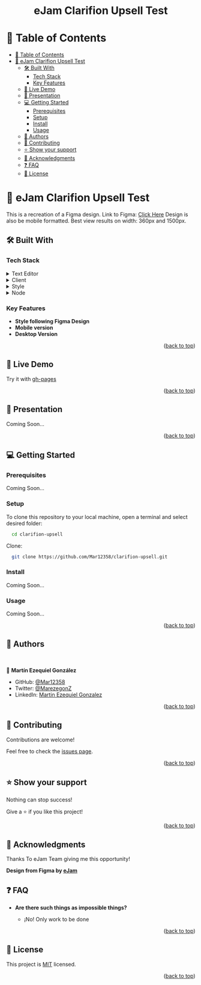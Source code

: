 <a name="readme-top"></a>

<div align="center">
  <br/>
  <h1><b>eJam Clarifion Upsell Test</b></h1>
</div>

# 📗 Table of Contents

- [📗 Table of Contents](#-table-of-contents)
- [📖 eJam Clarifion Upsell Test ](#-ejam-clarifion-upsell-test-)
  - [🛠 Built With ](#-built-with-)
    - [Tech Stack ](#tech-stack-)
    - [Key Features ](#key-features-)
  - [🚀 Live Demo ](#-live-demo-)
  - [🚀 Presentation ](#-presentation-)
  - [💻 Getting Started ](#-getting-started-)
    - [Prerequisites](#prerequisites)
    - [Setup](#setup)
    - [Install](#install)
    - [Usage](#usage)
  - [👥 Authors ](#-authors-)
  - [🤝 Contributing ](#-contributing-)
  - [⭐️ Show your support ](#️-show-your-support-)
  - [🙏 Acknowledgments ](#-acknowledgments-)
  - [❓ FAQ ](#-faq-)
  - [📝 License ](#-license-)


# 📖 eJam Clarifion Upsell Test <a name="about-project"></a>

This is a recreation of a Figma design. Link to Figma: [Click Here](https://www.figma.com/file/gHf56mhtFr0lXky0poofoQ/ejam---Clarifion-Upsell-%5B-Client-V-%5D-(Copy)?type=design&node-id=0%3A1&mode=design&t=GJZXccV6TZ9cQBZT-1)
Design is also be mobile formatted. 
Best view results on width: 360px and 1500px.

## 🛠 Built With <a name="built-with"></a>

### Tech Stack <a name="tech-stack"></a>

<details>
  <summary>Text Editor</summary>
  <ul>
    <li><a href="https://code.visualstudio.com/">Visual Studio Code</a></li>
  </ul>
</details>

<details>
  <summary>Client</summary>
  <ul>
    <li><a href="https://html.com/">HTML</a></li>
    <li><a href="https://developer.mozilla.org/es/docs/Web/JavaScript">JavaScript</a></li>
  </ul>
</details>

<details>
  <summary>Style</summary>
  <ul>
    <li><a href="https://lenguajecss.com/">CSS</a></li>
  </ul>
</details>

<details>
  <summary>Node</summary>
  <ul>
    <li><a href="https://developer.mozilla.org/es/docs/Web/JavaScript">JavaScript</a></li>
  </ul>
</details>

### Key Features <a name="key-features"></a>

- **Style following Figma Design**
- **Mobile version**
- **Desktop Version**

<p align="right">(<a href="#readme-top">back to top</a>)</p>


## 🚀 Live Demo <a name="live-demo"></a>

Try it with <a href="https://mar12358.github.io/clarifion-upsell/">gh-pages</a>

<p align="right">(<a href="#readme-top">back to top</a>)</p>

## 🚀 Presentation <a name="presentation"></a>

Coming Soon...

<p align="right">(<a href="#readme-top">back to top</a>)</p>



## 💻 Getting Started <a name="getting-started"></a>


### Prerequisites

Coming Soon...

### Setup

To clone this repository to your local machine, open a terminal and select desired folder:
```sh
  cd clarifion-upsell
```
Clone:
```sh
  git clone https://github.com/Mar12358/clarifion-upsell.git
```


### Install

Coming Soon...

### Usage

Coming Soon...

<p align="right">(<a href="#readme-top">back to top</a>)</p>

## 👥 Authors <a name="authors"></a>
<br>


👤 **Martín Ezequiel González**

- GitHub: [@Mar12358](https://github.com/Mar12358)
- Twitter: [@MarezegonZ](https://twitter.com/MarezegonZ)
- LinkedIn: [Martin Ezequiel Gonzalez](https://www.linkedin.com/in/martin-ezequiel-gonzalez-30a413260/)


<p align="right">(<a href="#readme-top">back to top</a>)</p>

<!-- ## 🔭 Future Features <a name="future-features"></a>

- **Update completed property in Object, HTML Elements and localStorage**
- **Clear all completed**
- **Deployment** 


<p align="right">(<a href="#readme-top">back to top</a>)</p>-->

## 🤝 Contributing <a name="contributing"></a>

Contributions are welcome!

Feel free to check the [issues page](https://github.com/Mar12358/clarifion-upsell/issues).

<p align="right">(<a href="#readme-top">back to top</a>)</p>

## ⭐️ Show your support <a name="support"></a>
Nothing can stop success!

Give a ⭐️ if you like this project!

<p align="right">(<a href="#readme-top">back to top</a>)</p>

## 🙏 Acknowledgments <a name="acknowledgements"></a>
Thanks To eJam Team giving me this opportunity!

**Design from Figma by [eJam](https://www.ejam.com)**

## ❓ FAQ <a name="faq"></a>


- **Are there such things as impossible things?**

  - ¡No! Only work to be done


<p align="right">(<a href="#readme-top">back to top</a>)</p>

## 📝 License <a name="license"></a>


This project is [MIT](./LICENSE) licensed.


<p align="right">(<a href="#readme-top">back to top</a>)</p>
